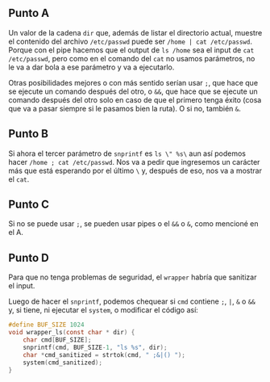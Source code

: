 ## Punto A
Un valor de la cadena `dir` que, además de listar el directorio actual, muestre el contenido del archivo `/etc/passwd` puede ser `/home | cat /etc/passwd`. Porque con el pipe hacemos que el output de `ls /home` sea el input de `cat /etc/passwd`, pero como en el comando del `cat` no usamos parámetros, no le va a dar bola a ese parámetro y va a ejecutarlo.

Otras posibilidades mejores o con más sentido serían usar `;`, que hace que se ejecute un comando después del otro, o `&&`, que hace que se ejecute un comando después del otro solo en caso de que el primero tenga éxito (cosa que va a pasar siempre si le pasamos bien la ruta). O si no, también `&`.

## Punto B
Si ahora el tercer parámetro de `snprintf` es `ls \" %s\` aun así podemos hacer `/home ; cat /etc/passwd`. Nos va a pedir que ingresemos un carácter más que está esperando por el último `\` y, después de eso, nos va a mostrar el `cat`.

## Punto C
Si no se puede usar `;`, se pueden usar pipes o el `&&` o `&`, como mencioné en el A.

## Punto D
Para que no tenga problemas de seguridad, el `wrapper` habría que sanitizar el input.

Luego de hacer el `snprintf`, podemos chequear si `cmd` contiene `;`, `|`, `&` o `&&` y, si tiene, ni ejecutar el `system`, o modificar el código así: 

```c
#define BUF_SIZE 1024
void wrapper_ls(const char * dir) {
    char cmd[BUF_SIZE];
    snprintf(cmd, BUF_SIZE-1, "ls %s", dir);
    char *cmd_sanitized = strtok(cmd, " ;&|() ");
    system(cmd_sanitized);
}
